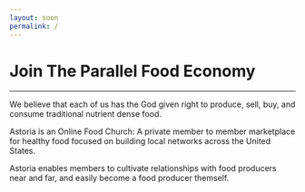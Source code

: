 ```yaml
---
layout: soon
permalink: /
---
```


# Join The Parallel Food Economy

---

We believe that each of us has the God given right to produce, sell, buy, and consume traditional nutrient dense food. 

Astoria is an Online Food Church: A private member to member marketplace for healthy food focused on building local networks across the United States.

Astoria enables members to cultivate relationships with food producers near and far, and easily become a food producer themself.
